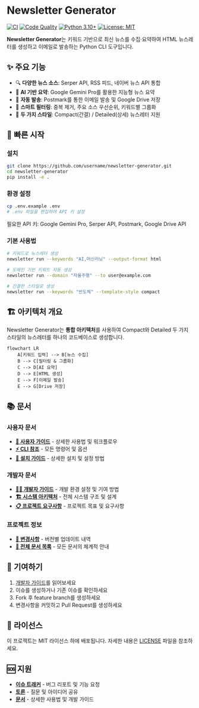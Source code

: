 # Newsletter Generator

[![CI](https://github.com/your-org/newsletter-generator/workflows/CI/badge.svg)](https://github.com/your-org/newsletter-generator/actions/workflows/ci.yml)
[![Code Quality](https://github.com/your-org/newsletter-generator/workflows/Code%20Quality/badge.svg)](https://github.com/your-org/newsletter-generator/actions/workflows/code-quality.yml)
[![Python 3.10+](https://img.shields.io/badge/python-3.10+-blue.svg)](https://www.python.org/downloads/)
[![License: MIT](https://img.shields.io/badge/License-MIT-yellow.svg)](https://opensource.org/licenses/MIT)

**Newsletter Generator**는 키워드 기반으로 최신 뉴스를 수집·요약하여 HTML 뉴스레터를 생성하고 이메일로 발송하는 Python CLI 도구입니다.

## ✨ 주요 기능

- 🔍 **다양한 뉴스 소스**: Serper API, RSS 피드, 네이버 뉴스 API 통합
- 🤖 **AI 기반 요약**: Google Gemini Pro를 활용한 지능형 뉴스 요약
- 📧 **자동 발송**: Postmark를 통한 이메일 발송 및 Google Drive 저장
- 🎯 **스마트 필터링**: 중복 제거, 주요 소스 우선순위, 키워드별 그룹화
- 📱 **두 가지 스타일**: Compact(간결) / Detailed(상세) 뉴스레터 지원

## 🚀 빠른 시작

### 설치

```bash
git clone https://github.com/username/newsletter-generator.git
cd newsletter-generator
pip install -e .
```

### 환경 설정

```bash
cp .env.example .env
# .env 파일을 편집하여 API 키 설정
```

필요한 API 키: Google Gemini Pro, Serper API, Postmark, Google Drive API

### 기본 사용법

```bash
# 키워드로 뉴스레터 생성
newsletter run --keywords "AI,머신러닝" --output-format html

# 도메인 기반 키워드 자동 생성
newsletter run --domain "자율주행" --to user@example.com

# 간결한 스타일로 생성
newsletter run --keywords "반도체" --template-style compact
```

## 🏗️ 아키텍처 개요

Newsletter Generator는 **통합 아키텍처**를 사용하여 Compact와 Detailed 두 가지 스타일의 뉴스레터를 하나의 코드베이스로 생성합니다.

```mermaid
flowchart LR
    A[키워드 입력] --> B[뉴스 수집]
    B --> C[필터링 & 그룹화]
    C --> D[AI 요약]
    D --> E[HTML 생성]
    E --> F[이메일 발송]
    E --> G[Drive 저장]
```

## 📚 문서

### 사용자 문서
- **[📖 사용자 가이드](docs/user/USER_GUIDE.md)** - 상세한 사용법 및 워크플로우
- **[⚡ CLI 참조](docs/user/CLI_REFERENCE.md)** - 모든 명령어 및 옵션
- **[🔧 설치 가이드](docs/setup/INSTALLATION.md)** - 상세한 설치 및 설정 방법

### 개발자 문서
- **[👨‍💻 개발자 가이드](docs/dev/DEVELOPMENT_GUIDE.md)** - 개발 환경 설정 및 기여 방법
- **[🏗️ 시스템 아키텍처](docs/ARCHITECTURE.md)** - 전체 시스템 구조 및 설계
- **[📋 프로젝트 요구사항](docs/PRD.md)** - 프로젝트 목표 및 요구사항

### 프로젝트 정보
- **[📄 변경사항](docs/CHANGELOG.md)** - 버전별 업데이트 내역
- **[📁 전체 문서 목록](docs/README.md)** - 모든 문서의 체계적 안내

## 🤝 기여하기

1. [개발자 가이드](docs/dev/DEVELOPMENT_GUIDE.md)를 읽어보세요
2. 이슈를 생성하거나 기존 이슈를 확인하세요
3. Fork 후 feature branch를 생성하세요
4. 변경사항을 커밋하고 Pull Request를 생성하세요

## 📄 라이선스

이 프로젝트는 MIT 라이선스 하에 배포됩니다. 자세한 내용은 [LICENSE](LICENSE) 파일을 참조하세요.

## 🆘 지원

- **[이슈 트래커](https://github.com/your-org/newsletter-generator/issues)** - 버그 리포트 및 기능 요청
- **[토론](https://github.com/your-org/newsletter-generator/discussions)** - 질문 및 아이디어 공유
- **[문서](docs/README.md)** - 상세한 사용법 및 개발 가이드
